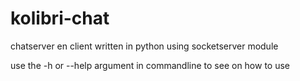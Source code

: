 kolibri-chat
============

chatserver en client written in python using socketserver module

use the -h or --help argument in commandline to see on how to use